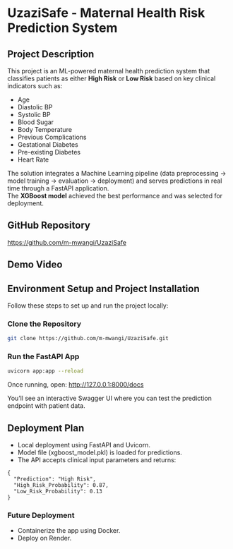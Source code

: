# UzaziSafe - Maternal Health Risk Prediction System

## Project Description
This project is an ML-powered maternal health prediction system that classifies patients as either **High Risk** or **Low Risk** based on key clinical indicators such as:
- Age
- Diastolic BP
- Systolic BP
- Blood Sugar
- Body Temperature
- Previous Complications
- Gestational Diabetes
- Pre-existing Diabetes
- Heart Rate

The solution integrates a Machine Learning pipeline (data preprocessing → model training → evaluation → deployment) and serves predictions in real time through a FastAPI application.  
The **XGBoost model** achieved the best performance and was selected for deployment.

## GitHub Repository
https://github.com/m-mwangi/UzaziSafe

## Demo Video

## Environment Setup and Project Installation

Follow these steps to set up and run the project locally:

### Clone the Repository
```bash
git clone https://github.com/m-mwangi/UzaziSafe.git
```

### Run the FastAPI App
```bash
uvicorn app:app --reload
```
Once running, open:
http://127.0.0.1:8000/docs

You’ll see an interactive Swagger UI where you can test the prediction endpoint with patient data.

## Deployment Plan
- Local deployment using FastAPI and Uvicorn.
- Model file (xgboost_model.pkl) is loaded for predictions.
- The API accepts clinical input parameters and returns:

```
{
  "Prediction": "High Risk",
  "High_Risk_Probability": 0.87,
  "Low_Risk_Probability": 0.13
}
```

### Future Deployment
- Containerize the app using Docker.
- Deploy on Render.
